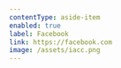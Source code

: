 ```yaml
---
contentType: aside-item
enabled: true
label: Facebook
link: https://facebook.com
image: /assets/iacc.png
---
```

